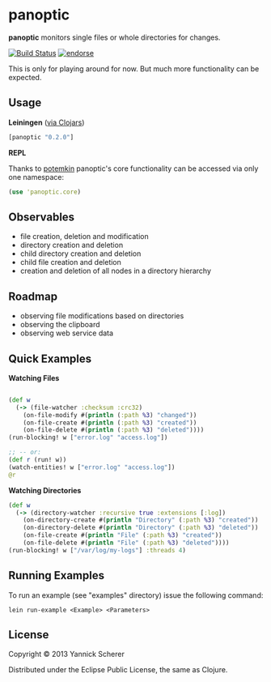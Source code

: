 # panoptic

__panoptic__ monitors single files or whole directories for changes.

[![Build Status](https://travis-ci.org/xsc/panoptic.png)](https://travis-ci.org/xsc/panoptic)
[![endorse](https://api.coderwall.com/xsc/endorsecount.png)](https://coderwall.com/xsc)

This is only for playing around for now. But much more functionality can be expected.

## Usage

__Leiningen__ ([via Clojars](https://clojars.org/panoptic))

```clojure
[panoptic "0.2.0"]
```

__REPL__

Thanks to [potemkin](https://github.com/ztellman/potemkin) panoptic's core functionality can be accessed
via only one namespace:

```clojure
(use 'panoptic.core)
```

## Observables

- file creation, deletion and modification
- directory creation and deletion
- child directory creation and deletion
- child file creation and deletion
- creation and deletion of all nodes in a directory hierarchy

## Roadmap

- observing file modifications based on directories
- observing the clipboard
- observing web service data

## Quick Examples

__Watching Files__

```clojure

(def w 
  (-> (file-watcher :checksum :crc32)
    (on-file-modify #(println (:path %3) "changed"))
    (on-file-create #(println (:path %3) "created"))
    (on-file-delete #(println (:path %3) "deleted"))))
(run-blocking! w ["error.log" "access.log"])

;; -- or:
(def r (run! w))
(watch-entities! w ["error.log" "access.log"])
@r
```

__Watching Directories__

```clojure
(def w
  (-> (directory-watcher :recursive true :extensions [:log])
    (on-directory-create #(println "Directory" (:path %3) "created"))
    (on-directory-delete #(println "Directory" (:path %3) "deleted"))
    (on-file-create #(println "File" (:path %3) "created"))
    (on-file-delete #(println "File" (:path %3) "deleted"))))
(run-blocking! w ["/var/log/my-logs"] :threads 4)
```

## Running Examples

To run an example (see "examples" directory) issue the following command:

```
lein run-example <Example> <Parameters>
```

## License

Copyright &copy; 2013 Yannick Scherer

Distributed under the Eclipse Public License, the same as Clojure.
